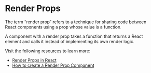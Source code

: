 # Render Props

The term “render prop” refers to a technique for sharing code between React components using a prop whose value is a function.

A component with a render prop takes a function that returns a React element and calls it instead of implementing its own render logic.

Visit the following resources to learn more:

- [Render Props in React](https://reactjs.org/docs/render-props.html)
- [How to create a Render Prop Component](https://www.robinwieruch.de/react-render-props/)
